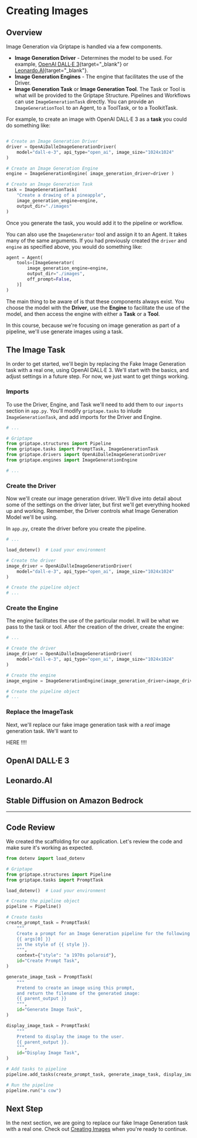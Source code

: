 # Creating Images

## Overview
Image Generation via Griptape is handled via a few components.

* **Image Generation Driver** - Determines the model to be used. For example, [OpenAI DALL·E 3](https://openai.com/dall-e-3){target="_blank"} or [Leonardo.AI](https://leonardo.ai/){target="_blank"}.
* **Image Generation Engines** - The engine that facilitates the use of the Driver.
* **Image Generation Task** or **Image Generation Tool**. The Task or Tool is what will be provided to the Griptape Structure. Pipelines and Workflows can use `ImageGenerationTask` directly. You can provide an `ImageGenerationTool` to an Agent, to a ToolTask, or to a ToolkitTask.

For example, to create an image with OpenAI DALL·E 3 as a **task** you could do something like:

```python

# Create an Image Generation Driver
driver = OpenAiDalleImageGenerationDriver(
    model="dall-e-3", api_type="open_ai", image_size="1024x1024"
)

# Create an Image Generation Engine
engine = ImageGenerationEngine( image_generation_driver=driver )

# Create an Image Generation Task
task = ImageGenerationTask(
    "Create a drawing of a pineapple",
    image_generation_engine=engine,
    output_dir="./images"
)
```

Once you generate the task, you would add it to the pipeline or workflow.

You can also use the `ImageGenerator` tool and assign it to an Agent. It takes many of the same arguments. If you had previously created the `driver` and `engine` as specified above, you would do something like:

```python
agent = Agent(
    tools=[ImageGenerator(
        image_generation_engine=engine,
        output_dir="./images",
        off_prompt=False,
    )]
)
```

The main thing to be aware of is that these components always exist. You choose the model with the **Driver**, use the **Engine** to facilitate the use of the model, and then access the engine with either a **Task** or a **Tool**.

In this course, because we're focusing on image generation as part of a pipeline, we'll use generate images using a task.

## The Image Task

In order to get started, we'll begin by replacing the Fake Image Generation task with a real one, using OpenAI DALL·E 3. We'll start with the basics, and adjust settings in a future step. For now, we just want to get things working.

### Imports

To use the Driver, Engine, and Task we'll need to add them to our `imports` section in `app.py`. You'll modify `griptape.tasks` to inlude `ImageGenerationTask`, and add imports for the Driver and Engine.

```python hl_lines="5-7"
# ...

# Griptape
from griptape.structures import Pipeline
from griptape.tasks import PromptTask, ImageGenerationTask
from griptape.drivers import OpenAiDalleImageGenerationDriver
from griptape.engines import ImageGenerationEngine

# ...
```

### Create the Driver

Now we'll create our image generation driver. We'll dive into detail about some of the settings on the driver later, but first we'll get everything hooked up and working. Remember, the Driver controls what Image Generation Model we'll be using.

In `app.py`, create the driver before you create the pipeline.

```python hl_lines="5-8"
# ...

load_dotenv()  # Load your environment

# Create the driver
image_driver = OpenAiDalleImageGenerationDriver(
    model="dall-e-3", api_type="open_ai", image_size="1024x1024"
)

# Create the pipeline object
# ...
```

### Create the Engine

The engine facilitates the use of the particular model. It will be what we pass to the task or tool. After the creation of the driver, create the engine:

```python hl_lines="8-9"
# ...

# Create the driver
image_driver = OpenAiDalleImageGenerationDriver(
    model="dall-e-3", api_type="open_ai", image_size="1024x1024"
)

# Create the engine
image_engine = ImageGenerationEngine(image_generation_driver=image_driver)

# Create the pipeline object
# ...
```

### Replace the ImageTask

Next, we'll replace our fake image generation task with a _real_ image generation task. We'll want to


HERE !!!!

## OpenAI DALL·E 3

## Leonardo.AI

## Stable Diffusion on Amazon Bedrock
---

## Code Review

We created the scaffolding for our application. Let's review the code and make sure it's working as expected.

```python linenums="1" title="app.py"
from dotenv import load_dotenv

# Griptape
from griptape.structures import Pipeline
from griptape.tasks import PromptTask

load_dotenv()  # Load your environment

# Create the pipeline object
pipeline = Pipeline()

# Create tasks
create_prompt_task = PromptTask(
    """
    Create a prompt for an Image Generation pipeline for the following topic: 
    {{ args[0] }}
    in the style of {{ style }}.
    """,
    context={"style": "a 1970s polaroid"},
    id="Create Prompt Task",
)

generate_image_task = PromptTask(
    """
    Pretend to create an image using this prompt, 
    and return the filename of the generated image: 
    {{ parent_output }}
    """,
    id="Generate Image Task",
)

display_image_task = PromptTask(
    """
    Pretend to display the image to the user. 
    {{ parent_output }}.
    """,
    id="Display Image Task",
)

# Add tasks to pipeline
pipeline.add_tasks(create_prompt_task, generate_image_task, display_image_task)

# Run the pipeline
pipeline.run("a cow")


```

## Next Step
In the next section, we are going to replace our fake Image Generation task with a real one. Check out [Creating Images](04_creating_images.md) when you're ready to continue.
